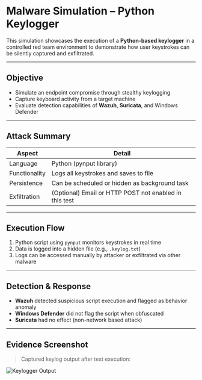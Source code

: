 # Malware Simulation – Python Keylogger

This simulation showcases the execution of a **Python-based keylogger** in a controlled red team environment to demonstrate how user keystrokes can be silently captured and exfiltrated.

---

## Objective
- Simulate an endpoint compromise through stealthy keylogging
- Capture keyboard activity from a target machine
- Evaluate detection capabilities of **Wazuh**, **Suricata**, and Windows Defender

---

## Attack Summary

| Aspect            | Detail                                      |
|-------------------|---------------------------------------------|
| Language          | Python (pynput library)                     |
| Functionality     | Logs all keystrokes and saves to file       |
| Persistence       | Can be scheduled or hidden as background task |
| Exfiltration      | (Optional) Email or HTTP POST not enabled in this test |

---

## Execution Flow

1. Python script using `pynput` monitors keystrokes in real time  
2. Data is logged into a hidden file (e.g., `.keylog.txt`)  
3. Logs can be accessed manually by attacker or exfiltrated via other malware

---

## Detection & Response

- **Wazuh** detected suspicious script execution and flagged as behavior anomaly  
- **Windows Defender** did not flag the script when obfuscated  
- **Suricata** had no effect (non-network based attack)

---

## Evidence Screenshot

> Captured keylog output after test execution:


![Keylogger Output](../Red_team/Keylogger_data_recieved.png)

